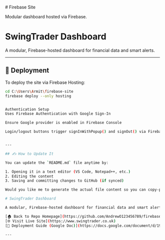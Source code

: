 \# Firebase Site

Modular dashboard hosted via Firebase.

# SwingTrader Dashboard

A modular, Firebase-hosted dashboard for financial data and smart alerts.

---

## 🚀 Deployment

To deploy the site via Firebase Hosting:

```bash
cd C:\Users\Armit\firebase-site
firebase deploy --only hosting


Authentication Setup
Uses Firebase Authentication with Google Sign-In

Ensure Google provider is enabled in Firebase Console

Login/logout buttons trigger signInWithPopup() and signOut() via Firebase Auth SDK


---

## ✍️ How to Update It

You can update the `README.md` file anytime by:

1. Opening it in a text editor (VS Code, Notepad++, etc.)
2. Editing the content
3. Saving and committing changes to GitHub (if synced)

Would you like me to generate the actual file content so you can copy-paste it directly into your folder or repo?

# SwingTrader Dashboard

A modular, Firebase-hosted dashboard for financial data and smart alerts.

[🏠 Back to Repo Homepage](https://github.com/AndrewO123456789/firebase-site)  
[🌐 Visit Live Site](https://www.swingtrader.co.uk)  
[📄 Deployment Guide (Google Doc)](https://docs.google.com/document/d/19-VkBeMkXBu47zmKOage_iu6tFMKlNExRdZAB5LBtCI/edit?tab=t.0)

---

